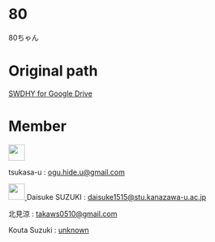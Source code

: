 # 80
80ちゃん

# Original path
<a href="https://drive.google.com/drive/u/0/folders/19vBwXucsIokRlx7sUrJF8FMKlW8F601F">
  SWDHY for Google Drive
</a>

# Member

<a href="https://github.com/tsukasa-u">
<img width="32px" height="32px" src="https://avatars.githubusercontent.com/u/68099974?v=4">
</a>

tsukasa-u :
<a src="ogu.hide.u@gmail.com">
ogu.hide.u@gmail.com
</a>

<a href="https://github.com/tsukasa-u">
<img width="32px" height="32px" src="https://avatars.githubusercontent.com/u/68099974?v=4">
</a>
Daisuke SUZUKI
:
<a href="daisuke1515@stu.kanazawa-u.ac.jp">
daisuke1515@stu.kanazawa-u.ac.jp
</a>

北見涼
:
<a href="takaws0510@gmail.com">
takaws0510@gmail.com
</a>

Kouta Suzuki
:
<a href="">
unknown
</a>
